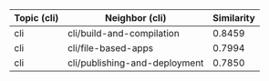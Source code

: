| Topic (cli) | Neighbor (cli) | Similarity |
|-------------|-------------------|------------|
| cli | cli/build-and-compilation | 0.8459 |
| cli | cli/file-based-apps | 0.7994 |
| cli | cli/publishing-and-deployment | 0.7850 |
